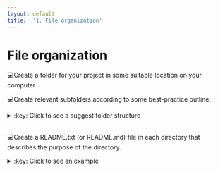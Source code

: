 ```yaml
---
layout: default
title:  '1. File organization'
---
```


# File organization
:computer:Create a folder for your project in some suitable location on your computer
<br />

:computer:Create relevant subfolders according to some best-practice outline.
<details markdown="1">
<summary>:key: Click to see a suggest folder structure</summary>

my_project
|─ bin
|- doc
|- data
|  |- raw
|  |- clean
|     |- 2016-11-16
|- results
|- src

</details>  
<br />

:computer:Create a README.txt (or README.md) file in each directory that describes the purpose of the directory.
<details markdown="1">
<summary>:key: Click to see an example</summary>
A README.md for a **results** directory:<br>

# results
Results directory for tracking computational experiments peformed on data. Keep results from different runs in date-stamped directories.

</details>  
<br />
